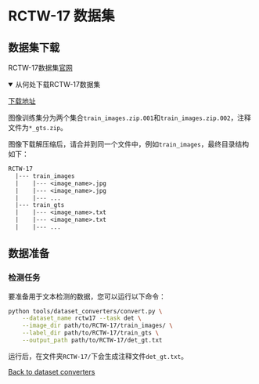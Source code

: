 # RCTW-17 数据集

## 数据集下载

RCTW-17数据集[官网](https://rctw.vlrlab.net/)
<details open markdown>
<summary>从何处下载RCTW-17数据集</summary>

[下载地址](https://rctw.vlrlab.net/dataset)

图像训练集分为两个集合`train_images.zip.001`和`train_images.zip.002`，注释文件为`*_gts.zip`。

</details>

图像下载解压缩后，请合并到同一个文件中，例如`train_images`，最终目录结构如下：
```txt
RCTW-17
  |--- train_images
  |    |--- <image_name>.jpg
  |    |--- <image_name>.jpg
  |    |--- ...
  |--- train_gts
  |    |--- <image_name>.txt
  |    |--- <image_name>.txt
  |    |--- ...
```

## 数据准备

### 检测任务

要准备用于文本检测的数据，您可以运行以下命令：

```bash
python tools/dataset_converters/convert.py \
    --dataset_name rctw17 --task det \
    --image_dir path/to/RCTW-17/train_images/ \
    --label_dir path/to/RCTW-17/train_gts \
    --output_path path/to/RCTW-17/det_gt.txt
```

运行后，在文件夹`RCTW-17/`下会生成注释文件`det_gt.txt`。

[Back to dataset converters](converters.md)
